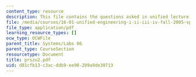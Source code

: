 ```yaml
---
content_type: resource
description: This file contains the questions asked in unified lecture.
file: /media/courses/16-01-unified-engineering-i-ii-iii-iv-fall-2005-spring-2006/d81cfb13c3acddb9ee90209a9de30713_prszu2.pdf
file_type: application/pdf
learning_resource_types: []
ocw_type: OCWFile
parent_title: Systems/Labs 06
parent_type: CourseSection
resourcetype: Document
title: prszu2.pdf
uid: d81cfb13-c3ac-ddb9-ee90-209a9de30713
---
```

